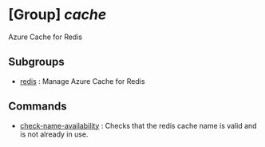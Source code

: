 # [Group] _cache_

Azure Cache for Redis

## Subgroups

- [redis](/Commands/cache/redis/readme.md)
: Manage Azure Cache for Redis

## Commands

- [check-name-availability](/Commands/cache/_check-name-availability.md)
: Checks that the redis cache name is valid and is not already in use.
